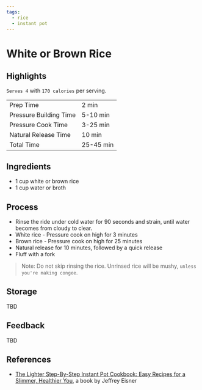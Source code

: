 ```yaml
---
tags:
  - rice
  - instant pot
---
```


# White or Brown Rice

## Highlights

`Serves 4` with `170 calories` per serving.

| | |
|----|-----|
| Prep Time             | 2 min     |
| Pressure Building Time| 5-10 min  |
| Pressure Cook Time    | 3-25 min  |
| Natural Release Time  | 10 min    |
| Total Time            | 25-45 min |

## Ingredients

* 1 cup white or brown rice
* 1 cup water or broth

## Process

* Rinse the ride under cold water for 90 seconds and strain, until water becomes from cloudy to clear.
* White rice - Pressure cook on high for 3 minutes
* Brown rice - Pressure cook on high for 25 minutes
* Natural release for 10 minutes, followed by a quick release
* Fluff with a fork

> Note: Do not skip rinsing the rice. Unrinsed rice will be mushy, `unless you're making congee`.

## Storage

TBD

## Feedback

TBD

## References

* [The Lighter Step-By-Step Instant Pot Cookbook: Easy Recipes for a Slimmer, Healthier You](https://www.amazon.com/Lighter-Step-Step-Instant-Cookbook/dp/031670637X/), a book by Jeffrey Eisner
